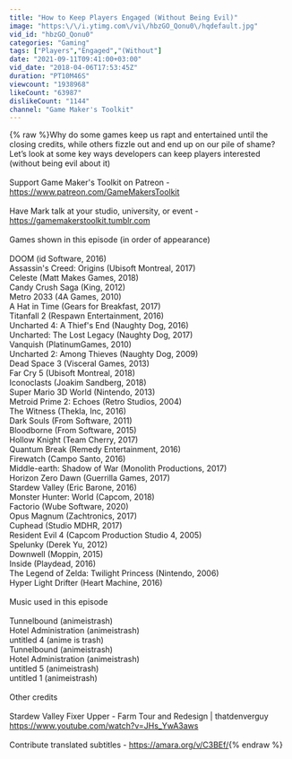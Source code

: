 ```yaml
---
title: "How to Keep Players Engaged (Without Being Evil)"
image: "https:\/\/i.ytimg.com\/vi\/hbzGO_Qonu0\/hqdefault.jpg"
vid_id: "hbzGO_Qonu0"
categories: "Gaming"
tags: ["Players","Engaged","(Without"]
date: "2021-09-11T09:41:00+03:00"
vid_date: "2018-04-06T17:53:45Z"
duration: "PT10M46S"
viewcount: "1938968"
likeCount: "63987"
dislikeCount: "1144"
channel: "Game Maker's Toolkit"
---
```

{% raw %}Why do some games keep us rapt and entertained until the closing credits, while others fizzle out and end up on our pile of shame? Let’s look at some key ways developers can keep players interested (without being evil about it)<br /><br />Support Game Maker's Toolkit on Patreon - <a rel="nofollow" target="blank" href="https://www.patreon.com/GameMakersToolkit">https://www.patreon.com/GameMakersToolkit</a><br /><br />Have Mark talk at your studio, university, or event - <a rel="nofollow" target="blank" href="https://gamemakerstoolkit.tumblr.com">https://gamemakerstoolkit.tumblr.com</a><br /><br />Games shown in this episode (in order of appearance)<br /><br />DOOM (id Software, 2016)<br />Assassin's Creed: Origins (Ubisoft Montreal, 2017)<br />Celeste (Matt Makes Games, 2018)<br />Candy Crush Saga (King, 2012)<br />Metro 2033 (4A Games, 2010)<br />A Hat in Time (Gears for Breakfast, 2017)<br />Titanfall 2 (Respawn Entertainment, 2016)<br />Uncharted 4: A Thief's End (Naughty Dog, 2016)<br />Uncharted: The Lost Legacy (Naughty Dog, 2017)<br />Vanquish (PlatinumGames, 2010)<br />Uncharted 2: Among Thieves (Naughty Dog, 2009)<br />Dead Space 3 (Visceral Games, 2013)<br />Far Cry 5 (Ubisoft Montreal, 2018)<br />Iconoclasts (Joakim Sandberg, 2018)<br />Super Mario 3D World (Nintendo, 2013)<br />Metroid Prime 2: Echoes (Retro Studios, 2004)<br />The Witness (Thekla, Inc, 2016)<br />Dark Souls (From Software, 2011)<br />Bloodborne (From Software, 2015)<br />Hollow Knight (Team Cherry, 2017)<br />Quantum Break (Remedy Entertainment, 2016)<br />Firewatch (Campo Santo, 2016)<br />Middle-earth: Shadow of War (Monolith Productions, 2017)<br />Horizon Zero Dawn (Guerrilla Games, 2017)<br />Stardew Valley (Eric Barone, 2016)<br />Monster Hunter: World (Capcom, 2018)<br />Factorio (Wube Software, 2020)<br />Opus Magnum (Zachtronics, 2017)<br />Cuphead (Studio MDHR, 2017)<br />Resident Evil 4 (Capcom Production Studio 4, 2005)<br />Spelunky (Derek Yu, 2012)<br />Downwell (Moppin, 2015)<br />Inside (Playdead, 2016)<br />The Legend of Zelda: Twilight Princess (Nintendo, 2006)<br />Hyper Light Drifter (Heart Machine, 2016)<br /><br />Music used in this episode<br /><br />Tunnelbound (animeistrash)<br />Hotel Administration (animeistrash)<br />untitled 4 (anime is trash)<br />Tunnelbound (animeistrash)<br />Hotel Administration (animeistrash)<br />untitled 5 (animeistrash)<br />untitled 1 (animeistrash)<br /><br />Other credits<br /><br />Stardew Valley Fixer Upper - Farm Tour and Redesign | thatdenverguy<br /><a rel="nofollow" target="blank" href="https://www.youtube.com/watch?v=JHs_YwA3aws">https://www.youtube.com/watch?v=JHs_YwA3aws</a><br /><br />Contribute translated subtitles - <a rel="nofollow" target="blank" href="https://amara.org/v/C3BEf/">https://amara.org/v/C3BEf/</a>{% endraw %}
